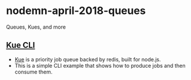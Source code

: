 # nodemn-april-2018-queues
Queues, Kues, and more

## [Kue CLI](https://github.com/Olson3R/nodemn-april-2018-queues/tree/master/kue_cli)
- [Kue](https://github.com/Automattic/kue) is a priority job queue backed by redis, built for node.js.
- This is a simple CLI example that shows how to produce jobs and then consume them.
